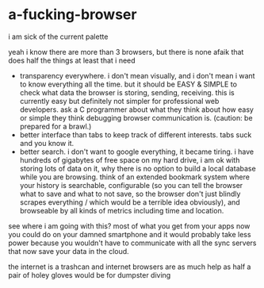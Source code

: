 # a-fucking-browser

i am sick of the current palette

yeah i know there are more than 3 browsers, but there is none afaik that does half the things at least that i need

- transparency everywhere. i don't mean visually, and i don't mean i want to know everything all the time. but it should be EASY & SIMPLE to check what data the browser is storing, sending, receiving. this is currently easy but definitely not simpler for professional web developers. ask a C programmer about what they think about how easy or simple they think debugging browser communication is. (caution: be prepared for a brawl.)
- better interface than tabs to keep track of different interests. tabs suck and you know it. 
- better search. i don't want to google everything, it became tiring. i have hundreds of gigabytes of free space on my hard drive, i am ok with storing lots of data on it, why there is no option to build a local database while you are browsing. think of an extended bookmark system where your history is searchable, configurable (so you can tell the browser what to save and what to not save, so the browser don't just blindly scrapes everything / which would be a terrible idea obviously), and browseable by all kinds of metrics including time and location. 


see where i am going with this? most of what you get from your apps now you could do on your damned smartphone and it would probably take less power because you wouldn't have to communicate with all the sync servers that now save your data in the cloud.

the internet is a trashcan and internet browsers are as much help as half a pair of holey gloves would be for dumpster diving
